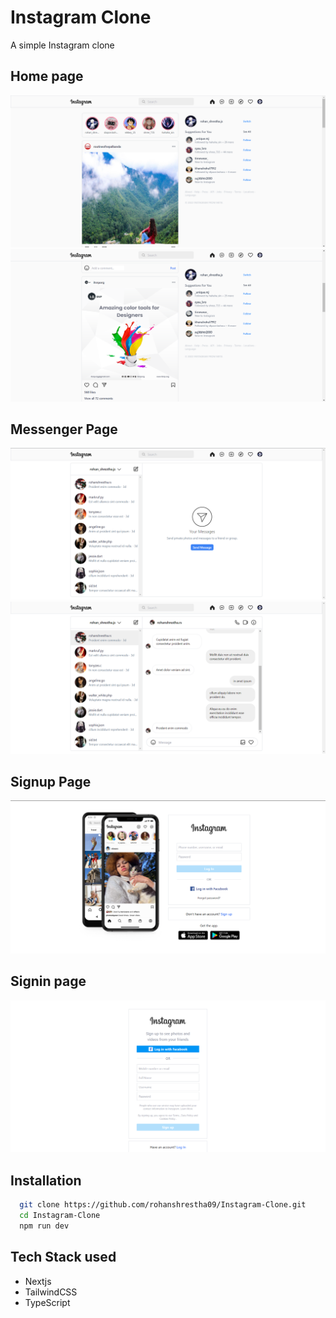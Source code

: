 # Instagram Clone

A simple Instagram clone

## Home page

![image](/public/images/home.png)
![image](/public/images/home1.png)

## Messenger Page

![image](/public/images/direct1.png)
![image](/public/images/direct2.png)

## Signup Page

![image](/public/images/signup.png)

## Signin page

![image](/public/images/signin.png)

## Installation

```bash
  git clone https://github.com/rohanshrestha09/Instagram-Clone.git
  cd Instagram-Clone
  npm run dev
```

## Tech Stack used

- Nextjs
- TailwindCSS
- TypeScript
